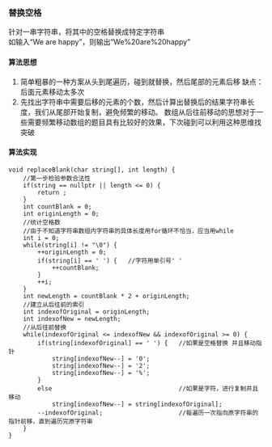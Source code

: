 ### 替换空格
针对一串字符串，将其中的空格替换成特定字符串   
如输入“We are happy”，则输出“We%20are%20happy”

#### 算法思想
1. 简单粗暴的一种方案从头到尾遍历，碰到就替换，然后尾部的元素后移
    缺点：后面元素移动太多次
2. 先找出字符串中需要后移的元素的个数，然后计算出替换后的结果字符串长度，我们从尾部开始复制，避免频繁的移动。
数组从后往前移动的思想对于一些需要频繁移动数组的题目具有比较好的效果，下次碰到可以利用这种思维找突破

#### 算法实现
```
void replaceBlank(char string[], int length) {
    //第一步检验参数合法性
    if(string == nullptr || length <= 0) {
        return ;
    }
    int countBlank = 0;
    int originLength = 0;
    //统计空格数 
    //由于不知道字符串数组内字符串的具体长度用for循环不恰当，应当用while
    int i = 0;
    while(string[i] != "\0") {
        ++originLength = 0;
        if(string[i] == ' ') {   //字符用单引号' '
            ++countBlank;
        }
        ++i;
    }
    int newLength = countBlank * 2 + originLength;
    //建立从后往前的索引
    int indexofOriginal = originLength;
    int indexofNew = newLength;
    //从后往前替换
    while(indexofOriginal <= indexofNew && indexofOriginal >= 0) {
        if(string[indexofOriginal] == ' ') {   //如果是空格替换 并且移动指针
            string[indexofNew--] = '0';
            string[indexofNew--] = '2';
            string[indexofNew--] = '%';
        }
        else                                   //如果是字符，进行复制并且移动
            string[indexofNew--] = string[indexofOriginal];
        --indexofOriginal;                     //每遍历一次指向原字符串的指针前移，直到遍历完原字符串
    }
}
```
